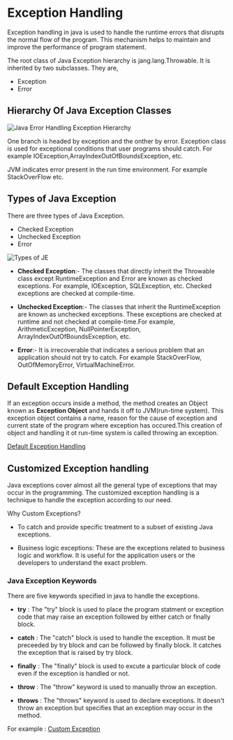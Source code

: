 # Exception Handling
Exception handling in java is used to handle the runtime errors that disrupts the normal flow of the program. This mechanism helps to maintain and improve the performance of program statement.

The root class of Java Exception hierarchy is jang.lang.Throwable. It is inherited by two subclasses. They are,
* Exception
* Error

## Hierarchy Of Java Exception Classes
![Java Error Handling Exception Hierarchy](https://static.javatpoint.com/core/images/hierarchy-of-exception-handling.png)

One branch is headed by exception and the onther by error. Exception class is used for exceptional conditions that user programs should catch. For example IOException,ArrayIndexOutOfBoundsException, etc.

JVM indicates error present in the run time environment. For example StackOverFlow etc.

## Types of Java Exception
There are three types of Java Exception.
* Checked Exception
* Unchecked Exception
* Error

![Types of JE](https://static.javatpoint.com/core/images/types-of-exception-handling.png)

* **Checked Exception**:- The classes that directly inherit the Throwable class except RuntimeException and Error are known as checked exceptions. For example, IOException, SQLException, etc. Checked exceptions are checked at compile-time.

* **Unchecked Exception**:- The classes that inherit the RuntimeException are known as unchecked exceptions. These exceptions are checked at runtime and not checked at compile-time.For example, ArithmeticException, NullPointerException, ArrayIndexOutOfBoundsException, etc. 

* **Error**:- It is irrecoverable that indicates a serious problem that an application should not try to catch. For example StackOverFlow, OutOfMemoryError, VirtualMachineError.

## Default Exception Handling
If an exception occurs inside a method, the method creates an Object known as **Exception Object** and hands it off to JVM(run-time system). This exception object contains a name, reason for the cause of exception and current state of the program where exception has occured.This creation of object and handling it ot run-time system is called throwing an exception.

[Default Exception Handling](https://www.geeksforgeeks.org/exceptions-in-java/)

## Customized Exception handling

 Java exceptions cover almost all the general type of exceptions that may occur in the programming.
 The customized exception handling is a technique to handle the exception according to our need. 

 Why Custom Exceptions?
 - To catch and provide specific treatment to a subset of existing Java exceptions.

- Business logic exceptions: These are the exceptions related to business logic and workflow. 
  It is useful for the application users or the  developers to understand the exact problem.

### Java Exception Keywords
There are five keywords specified in java to handle the exceptions.
- **try** : The "try" block is used to place the program statment or exception code that may raise an exception followed by either catch or finally block.

- **catch** : The "catch" block is used to handle the exception. It must be preceeded by try block and can be followed by finally block. It catches the exception that is raised by try block.

- **finally** :  The "finally" block is used to excute a particular block of code even if the exception is handled or not.

- **throw** : The "throw" keyword is used to manually throw an exception.

- **throws** : The "throws" keyword is used to declare exceptions. It doesn't throw an exception but specifies that an exception may occur in the method.

For example : [Custom Exception](https://www.w3schools.com/java/java_try_catch.asp)
